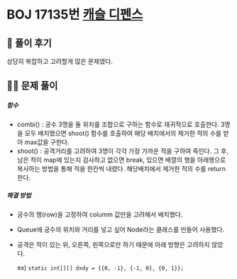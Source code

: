 # BOJ 17135번 [캐슬 디펜스](https://www.acmicpc.net/problem/17135)



## 🌈 풀이 후기

상당히 복잡하고 고려할게 많은 문제였다.

## 👩‍🏫 문제 풀이

##### 함수

- combi() : 궁수 3명을 둘 위치를 조합으로 구하는 함수로 재귀적으로 호출한다. 3명을 모두 배치했으면 shoot() 함수를 호출하여 해당 배치에서의 제거한 적의 수를 받아 max값을 구한다.
- shoot() : 공격거리를 고려하여 3명이 각각 가장 가까운 적을 구하여 죽인다. 그 후, 남은 적이 map에 있는지 검사하고 없으면 break, 있으면 배열의 행을 아래행으로 복사하는 방법을 통해 적을 한칸씩 내렸다. 해당배치에서 제거한 적의 수를 return한다.

##### 해결 방법

- 궁수의 행(row)을 고정하여 columm 값만을 고려해서 배치했다.

- Queue에 궁수의 위치와 거리를 넣고 싶어 Node라는 클래스를 만들어 사용했다.

- 공격은 적이 있는 위, 오른쪽, 왼쪽으로만 하기 때문에 아래 방향은 고려하지 않았다.

  ex) ```static int[][] dxdy = {{0, -1}, {-1, 0}, {0, 1}};```

  


